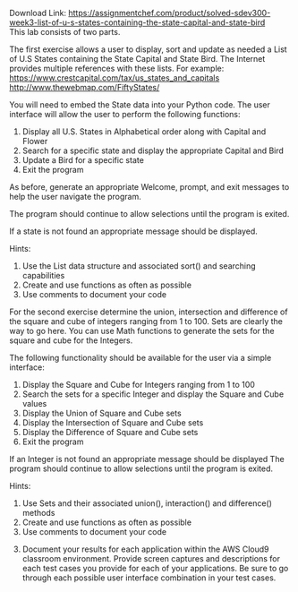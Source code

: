 Download Link: https://assignmentchef.com/product/solved-sdev300-week3-list-of-u-s-states-containing-the-state-capital-and-state-bird
<br>
This lab consists of two parts.

The first exercise  allows a user to display, sort and update as needed a List of U.S States containing the State Capital and State Bird. The Internet provides multiple references with these lists. For example: <a href="https://www.crestcapital.com/tax/us_states_and_capitals">https://www.crestcapital.com/tax/us_states_and_capitals</a> <a href="http://www.thewebmap.com/FiftyStates/">http://www.thewebmap.com/FiftyStates/</a>

You will need to embed the State data into your Python code. The user interface will allow the user to perform the following functions:

<ol>

 <li>Display all U.S. States in Alphabetical order along with Capital and Flower</li>

 <li>Search for a specific state and display the appropriate Capital and Bird</li>

 <li>Update a Bird for a specific state</li>

 <li>Exit the program</li>

</ol>

As before, generate an appropriate Welcome, prompt, and exit messages to help the user navigate the program.

The program should continue to allow selections until the program is exited.

If a state is not found an appropriate message should be displayed.

Hints:

<ol>

 <li>Use the List data structure and associated sort() and searching capabilities</li>

 <li>Create and use functions as often as possible</li>

 <li>Use comments to document your code</li>

</ol>

For the second exercise determine the union, intersection and difference of the square and cube of integers ranging from 1 to 100. Sets are clearly the way to go here. You can use Math functions to generate the sets for the square and cube for the Integers.

The following functionality should be available for the user via a simple interface:

<ol>

 <li>Display the Square and Cube for Integers ranging from 1 to 100</li>

 <li>Search the sets for a specific Integer and display the Square and Cube values</li>

 <li>Display the Union of Square and Cube sets</li>

 <li>Display the Intersection of Square and Cube sets</li>

 <li>Display the Difference of Square and Cube sets</li>

 <li>Exit the program</li>

</ol>

If an Integer is not found an appropriate message should be displayed The program should continue to allow selections until the program is exited.

Hints:

<ol>

 <li>Use Sets and their associated union(), interaction() and difference() methods</li>

 <li>Create and use functions as often as possible</li>

 <li>Use comments to document your code</li>

</ol>

3. Document your results for each application within the AWS Cloud9 classroom environment.  Provide screen captures and descriptions for each test cases you provide for each of your applications. Be sure to go through each possible user interface combination in your test cases.<strong> </strong>